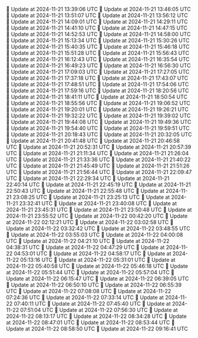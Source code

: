 🔄 Update at 2024-11-21 13:39:06 UTC
🔄 Update at 2024-11-21 13:46:05 UTC
🔄 Update at 2024-11-21 13:51:07 UTC
🔄 Update at 2024-11-21 13:56:12 UTC
🔄 Update at 2024-11-21 14:09:01 UTC
🔄 Update at 2024-11-21 14:29:11 UTC
🔄 Update at 2024-11-21 14:41:10 UTC
🔄 Update at 2024-11-21 14:47:15 UTC
🔄 Update at 2024-11-21 14:52:53 UTC
🔄 Update at 2024-11-21 14:58:00 UTC
🔄 Update at 2024-11-21 15:13:34 UTC
🔄 Update at 2024-11-21 15:30:26 UTC
🔄 Update at 2024-11-21 15:40:35 UTC
🔄 Update at 2024-11-21 15:46:18 UTC
🔄 Update at 2024-11-21 15:51:28 UTC
🔄 Update at 2024-11-21 15:56:43 UTC
🔄 Update at 2024-11-21 16:12:43 UTC
🔄 Update at 2024-11-21 16:35:54 UTC
🔄 Update at 2024-11-21 16:49:23 UTC
🔄 Update at 2024-11-21 16:56:30 UTC
🔄 Update at 2024-11-21 17:09:03 UTC
🔄 Update at 2024-11-21 17:27:05 UTC
🔄 Update at 2024-11-21 17:37:18 UTC
🔄 Update at 2024-11-21 17:43:07 UTC
🔄 Update at 2024-11-21 17:48:51 UTC
🔄 Update at 2024-11-21 17:54:06 UTC
🔄 Update at 2024-11-21 17:59:16 UTC
🔄 Update at 2024-11-21 18:20:56 UTC
🔄 Update at 2024-11-21 18:41:11 UTC
🔄 Update at 2024-11-21 18:50:54 UTC
🔄 Update at 2024-11-21 18:55:56 UTC
🔄 Update at 2024-11-21 19:06:52 UTC
🔄 Update at 2024-11-21 19:20:01 UTC
🔄 Update at 2024-11-21 19:26:21 UTC
🔄 Update at 2024-11-21 19:32:22 UTC
🔄 Update at 2024-11-21 19:39:02 UTC
🔄 Update at 2024-11-21 19:44:08 UTC
🔄 Update at 2024-11-21 19:49:36 UTC
🔄 Update at 2024-11-21 19:54:40 UTC
🔄 Update at 2024-11-21 19:59:51 UTC
🔄 Update at 2024-11-21 20:18:43 UTC
🔄 Update at 2024-11-21 20:32:05 UTC
🔄 Update at 2024-11-21 20:41:48 UTC
🔄 Update at 2024-11-21 20:46:58 UTC
🔄 Update at 2024-11-21 20:52:31 UTC
🔄 Update at 2024-11-21 20:57:39 UTC
🔄 Update at 2024-11-21 21:11:34 UTC
🔄 Update at 2024-11-21 21:26:04 UTC
🔄 Update at 2024-11-21 21:33:36 UTC
🔄 Update at 2024-11-21 21:40:22 UTC
🔄 Update at 2024-11-21 21:45:49 UTC
🔄 Update at 2024-11-21 21:51:26 UTC
🔄 Update at 2024-11-21 21:56:44 UTC
🔄 Update at 2024-11-21 22:09:47 UTC
🔄 Update at 2024-11-21 22:29:34 UTC
🔄 Update at 2024-11-21 22:40:14 UTC
🔄 Update at 2024-11-21 22:45:19 UTC
🔄 Update at 2024-11-21 22:50:43 UTC
🔄 Update at 2024-11-21 22:55:48 UTC
🔄 Update at 2024-11-21 23:08:25 UTC
🔄 Update at 2024-11-21 23:25:13 UTC
🔄 Update at 2024-11-21 23:32:41 UTC
🔄 Update at 2024-11-21 23:40:08 UTC
🔄 Update at 2024-11-21 23:45:31 UTC
🔄 Update at 2024-11-21 23:50:48 UTC
🔄 Update at 2024-11-21 23:55:52 UTC
🔄 Update at 2024-11-22 00:42:20 UTC
🔄 Update at 2024-11-22 02:12:21 UTC
🔄 Update at 2024-11-22 03:02:58 UTC
🔄 Update at 2024-11-22 03:32:42 UTC
🔄 Update at 2024-11-22 03:48:55 UTC
🔄 Update at 2024-11-22 03:55:03 UTC
🔄 Update at 2024-11-22 04:00:08 UTC
🔄 Update at 2024-11-22 04:21:10 UTC
🔄 Update at 2024-11-22 04:38:31 UTC
🔄 Update at 2024-11-22 04:47:29 UTC
🔄 Update at 2024-11-22 04:53:01 UTC
🔄 Update at 2024-11-22 04:58:17 UTC
🔄 Update at 2024-11-22 05:13:16 UTC
🔄 Update at 2024-11-22 05:31:01 UTC
🔄 Update at 2024-11-22 05:40:58 UTC
🔄 Update at 2024-11-22 05:46:18 UTC
🔄 Update at 2024-11-22 05:51:44 UTC
🔄 Update at 2024-11-22 05:57:04 UTC
🔄 Update at 2024-11-22 06:15:47 UTC
🔄 Update at 2024-11-22 06:39:05 UTC
🔄 Update at 2024-11-22 06:50:10 UTC
🔄 Update at 2024-11-22 06:55:39 UTC
🔄 Update at 2024-11-22 07:08:08 UTC
🔄 Update at 2024-11-22 07:24:36 UTC
🔄 Update at 2024-11-22 07:33:14 UTC
🔄 Update at 2024-11-22 07:40:11 UTC
🔄 Update at 2024-11-22 07:45:40 UTC
🔄 Update at 2024-11-22 07:51:04 UTC
🔄 Update at 2024-11-22 07:56:30 UTC
🔄 Update at 2024-11-22 08:13:17 UTC
🔄 Update at 2024-11-22 08:34:28 UTC
🔄 Update at 2024-11-22 08:47:01 UTC
🔄 Update at 2024-11-22 08:53:44 UTC
🔄 Update at 2024-11-22 08:58:50 UTC
🔄 Update at 2024-11-22 09:16:41 UTC
